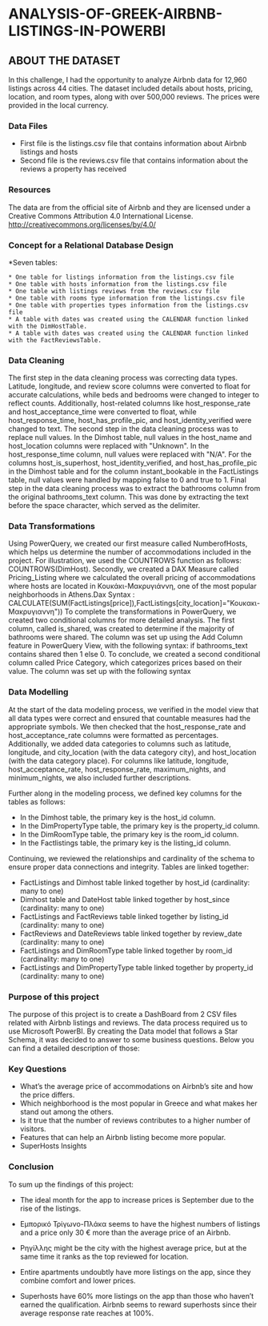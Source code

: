 # ANALYSIS-OF-GREEK-AIRBNB-LISTINGS-IN-POWERBI

## ABOUT THE DATASET
In this challenge, I had the opportunity to analyze Airbnb data for 12,960 listings across 44 cities. The dataset included details about hosts, pricing, location, and room types, along with over 500,000 reviews. The prices were provided in the local currency.
### Data Files
* First file is the listings.csv file that contains information about Airbnb listings and hosts
* Second file is the reviews.csv file that contains information about the reviews a property has received
### Resources 
The data are from the official site of Airbnb and they are licensed under a Creative Commons Attribution 4.0 International License.
http://creativecommons.org/licenses/by/4.0/

### Concept for a Relational Database Design

*Seven tables:

    * One table for listings information from the listings.csv file
    * One table with hosts information from the listings.csv file
    * One table with listings reviews from the reviews.csv file
    * One table with rooms type information from the listings.csv file
    * One table with properties types information from the listings.csv file
    * A table with dates was created using the CALENDAR function linked with the DimHostTable.
    * A table with dates was created using the CALENDAR function linked with the FactReviewsTable.
    

### Data Cleaning 
The first step in the data cleaning process was correcting data types. Latitude, longitude, and review score columns were converted to float for accurate calculations, while beds and bedrooms were changed to integer to reflect counts. Additionally, host-related columns like host_response_rate and host_acceptance_time were converted to float, while host_response_time, host_has_profile_pic, and host_identity_verified were changed to text. 
The second step in the data cleaning process was to replace null values. In the Dimhost table, null values in the host_name and host_location columns were replaced with "Unknown". In the host_response_time column, null values were replaced with "N/A". For the columns host_is_superhost, host_identity_verified, and host_has_profile_pic in the Dimhost table and for the column instant_bookable in the FactListings table, null values were handled by mapping false to 0 and true to 1.
Final step in the data cleaning process was to extract the bathrooms column from the original bathrooms_text column. This was done by extracting the text before the space character, which served as the delimiter.

### Data Transformations
Using PowerQuery, we created our first measure called NumberofHosts, which helps us determine the number of accommodations included in the project. For illustration, we used the COUNTROWS function as follows:
COUNTROWS(DimHost).
Secondly, we created a DAX Measure called Pricing_Listing where we calculated the overall pricing of accommodations where hosts are located in Κουκάκι-Μακρυγιάννη, one of the most popular neighborhoods in Athens.Dax Syntax : CALCULATE(SUM(FactListings[price]),FactListings[city_location]="Κουκακι-Μακρυγιαννη"))
To complete the transformations in PowerQuery, we created two conditional columns for more detailed analysis. The first column, called is_shared, was created to determine if the majority of bathrooms were shared.  The column was set up using the Add Column feature in PowerQuery View, with the following syntax: if bathrooms_text contains shared then 1 else 0. 
To conclude, we created a second conditional column called Price Category, which categorizes prices based on their value. The column was set up with the following syntax

### Data Modelling 
At the start of the data modeling process, we verified in the model view that all data types were correct and ensured that countable measures had the appropriate symbols. We then checked that the host_response_rate and host_acceptance_rate columns were formatted as percentages. Additionally, we added data categories to columns such as latitude, longitude, and city_location (with the data category city), and host_location (with the data category place). For columns like latitude, longitude, host_acceptance_rate, host_response_rate, maximum_nights, and minimum_nights, we also included further descriptions.

Further along in the modeling process, we defined key columns for the tables as follows:
* In the Dimhost table, the primary key is the host_id column.
* In the DimPropertyType table, the primary key is the property_id column.
* In the DimRoomType table, the primary key is the room_id column.
* In the Factlistings table, the primary key is the listing_id column.

Continuing, we reviewed the relationships and cardinality of the schema to ensure proper data connections and integrity.
Tables are linked together:

* FactListings and Dimhost table linked together by host_id (cardinality: many to one)
* Dimhost table and DateHost table linked together by host_since (cardinality: many to one)
* FactListings and FactReviews table linked together by listing_id (cardinality: many to one)
* FactReviews and DateReviews table linked together by review_date (cardinality: many to one)
* FactListings and DimRoomType table linked together by room_id (cardinality: many to one)
* FactListings and DimPropertyType table linked together by property_id (cardinality: many to one)

### Purpose of this project
The purpose of this project is to create a DashBoard from 2 CSV files related with Airbnb listings and reviews. The data process required us to use Microsoft PowerBI. By creating the Data model that follows a Star Schema, it was decided to answer to some business questions. Below you can find a detailed description of those:

### Key Questions
* What’s the average price of accommodations on Airbnb’s site and how the price differs.
* Which neighborhood is the most popular in Greece and what makes her stand out among the others.
* Is it true that the number of reviews contributes to a higher number of visitors.
* Features that can help an Airbnb listing become more popular.
* SuperHosts Insights

### Conclusion

To sum up the findings of this project:

* The ideal month for the app to increase prices is September due to the rise of the listings.

* Εμπορικό Τρίγωνο-Πλάκα seems to have the highest numbers of listings and a price only 30 € more than the average price of an Airbnb.

* Ρηγίλλης might be the city with the highest average price, but at the same time it ranks as the top reviewed for location.

* Entire apartments undoubtly have more listings on the app, since they combine comfort and lower prices.

* Superhosts have 60% more listings on the app than those who haven’t earned the qualification. Airbnb seems to reward superhosts since their average response rate reaches at 100%.


 








    
  
    
  
















































      










  
